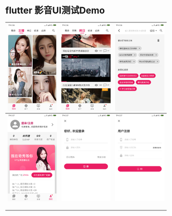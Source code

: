 # flutter 影音UI测试Demo


|   ![](https://github.com/sosopop/cicitv/blob/master/web/%20(1).png)   |    ![](https://github.com/sosopop/cicitv/blob/master/web/%20(2).png)  |    ![](https://github.com/sosopop/cicitv/blob/master/web/%20(3).png)  |
| ---- | ---- | ---- |
|![](https://github.com/sosopop/cicitv/blob/master/web/%20(4).png)|![](https://github.com/sosopop/cicitv/blob/master/web/%20(5).png)|![](https://github.com/sosopop/cicitv/blob/master/web/%20(6).png)|
|      |      |      |
|      |      |      |
|      |      |      |
|      |      |      |
